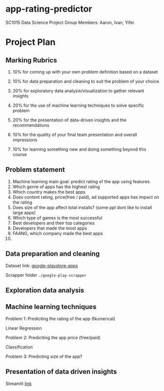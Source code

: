 # app-rating-predictor

SC1015 Data Science Project
Group Members: Aaron, Ivan, Yifei

# Project Plan

## Marking Rubrics

1. 10% for coming up with your own problem definition based on a dataset

2. 10% for data preparation and cleaning to suit the problem of your choice

3. 20% for exploratory data analysis/visualization to gather relevant insights

4. 20% for the use of machine learning techniques to solve specific problem

5. 20% for the presentation of data-driven insights and the recommendations

6. 10% for the quality of your final team presentation and overall impressions

7. 10% for learning something new and doing something beyond this course

## Problem statement

1. Machine learning main goal: predict rating of the app using features.
2. Which genre of apps has the highest rating
3. Which country makes the best apps
4. Does content rating, price(free / paid), ad supported apps has impact on the rating
5. Does size of the app affect total installs? (some ppl dont like to install large apps)
6. Which type of games is the most successful
7. Best developers and their top categories
8. Developers that made the most apps
9. FAANG, which company made the best apps
10. 

## Data preparation and cleaning

Dataset link: [google-playstore-apps](https://www.kaggle.com/gauthamp10/google-playstore-apps)

Scrapper folder `./google-play-scrapper`

## Exploration data analysis

## Machine learning techniques

Problem 1: Predicting the rating of the app (Numerical)

Linear Regression

Problem 2: Prediciting the app price (free/paid)

Classification

Problem 3: Predicting size of the app?

## Presentation of data driven insights

Streamlit [link](https://limivann-app-rating-predictor.herokuapp.com/)
